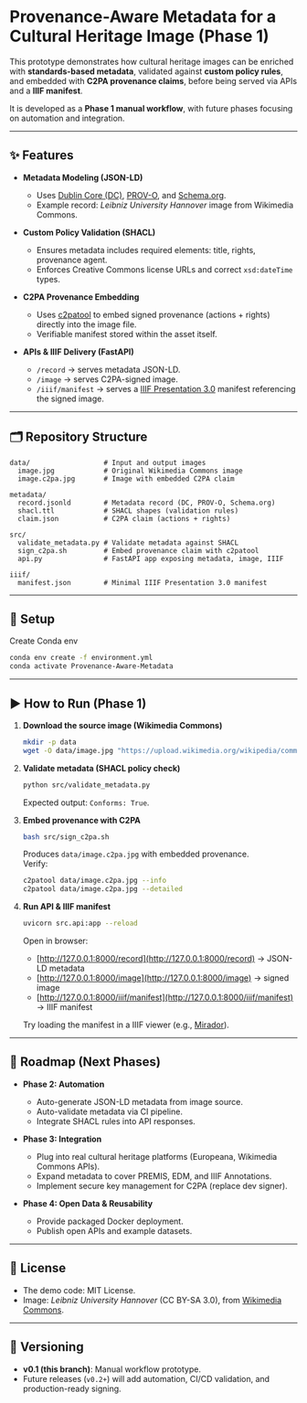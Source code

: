 # Provenance-Aware Metadata for a Cultural Heritage Image (Phase 1)

This prototype demonstrates how cultural heritage images can be enriched with **standards-based metadata**, validated against **custom policy rules**, and embedded with **C2PA provenance claims**, before being served via APIs and a **IIIF manifest**.

It is developed as a **Phase 1 manual workflow**, with future phases focusing on automation and integration.

---

## ✨ Features

- **Metadata Modeling (JSON-LD)**  
  - Uses [Dublin Core (DC)](https://www.dublincore.org/specifications/dublin-core/), [PROV-O](https://www.w3.org/TR/prov-o/), and [Schema.org](https://schema.org/).  
  - Example record: *Leibniz University Hannover* image from Wikimedia Commons.  

- **Custom Policy Validation (SHACL)**  
  - Ensures metadata includes required elements: title, rights, provenance agent.  
  - Enforces Creative Commons license URLs and correct `xsd:dateTime` types.  

- **C2PA Provenance Embedding**  
  - Uses [c2patool](https://github.com/contentauth/c2pa-rs) to embed signed provenance (actions + rights) directly into the image file.  
  - Verifiable manifest stored within the asset itself.  

- **APIs & IIIF Delivery (FastAPI)**  
  - `/record` → serves metadata JSON-LD.  
  - `/image` → serves C2PA-signed image.  
  - `/iiif/manifest` → serves a [IIIF Presentation 3.0](https://iiif.io/api/presentation/3.0/) manifest referencing the signed image.  

---

## 🗂️ Repository Structure

```
data/                  # Input and output images
  image.jpg            # Original Wikimedia Commons image
  image.c2pa.jpg       # Image with embedded C2PA claim

metadata/
  record.jsonld        # Metadata record (DC, PROV-O, Schema.org)
  shacl.ttl            # SHACL shapes (validation rules)
  claim.json           # C2PA claim (actions + rights)

src/
  validate_metadata.py # Validate metadata against SHACL
  sign_c2pa.sh         # Embed provenance claim with c2patool
  api.py               # FastAPI app exposing metadata, image, IIIF

iiif/
  manifest.json        # Minimal IIIF Presentation 3.0 manifest
```

---
## 🔧 Setup

Create Conda env
```bash
conda env create -f environment.yml
conda activate Provenance-Aware-Metadata
```
---

## ▶️ How to Run (Phase 1)

1. **Download the source image (Wikimedia Commons)**  
   ```bash
   mkdir -p data
   wget -O data/image.jpg "https://upload.wikimedia.org/wikipedia/commons/e/ea/Leibniz_University_Hannover.jpg"
   ```

2. **Validate metadata (SHACL policy check)**  
   ```bash
   python src/validate_metadata.py
   ```
   Expected output: `Conforms: True`.

3. **Embed provenance with C2PA**  
   ```bash
   bash src/sign_c2pa.sh
   ```
   Produces `data/image.c2pa.jpg` with embedded provenance.  
   Verify:  
   ```bash
   c2patool data/image.c2pa.jpg --info
   c2patool data/image.c2pa.jpg --detailed
   ```

4. **Run API & IIIF manifest**  
   ```bash
   uvicorn src.api:app --reload
   ```
   Open in browser:  
   - [http://127.0.0.1:8000/record](http://127.0.0.1:8000/record) → JSON-LD metadata  
   - [http://127.0.0.1:8000/image](http://127.0.0.1:8000/image) → signed image  
   - [http://127.0.0.1:8000/iiif/manifest](http://127.0.0.1:8000/iiif/manifest) → IIIF manifest  

   Try loading the manifest in a IIIF viewer (e.g., [Mirador](https://iiif.io/viewers/mirador/)).

---

## 🚧 Roadmap (Next Phases)

- **Phase 2: Automation**
  - Auto-generate JSON-LD metadata from image source.  
  - Auto-validate metadata via CI pipeline.  
  - Integrate SHACL rules into API responses.  

- **Phase 3: Integration**
  - Plug into real cultural heritage platforms (Europeana, Wikimedia Commons APIs).  
  - Expand metadata to cover PREMIS, EDM, and IIIF Annotations.  
  - Implement secure key management for C2PA (replace dev signer).  

- **Phase 4: Open Data & Reusability**
  - Provide packaged Docker deployment.  
  - Publish open APIs and example datasets.  

---

## 📜 License

- The demo code: MIT License.  
- Image: *Leibniz University Hannover* (CC BY-SA 3.0), from [Wikimedia Commons](https://commons.wikimedia.org/wiki/File:Leibniz_University_Hannover.jpg).

---

## 🔖 Versioning

- **v0.1 (this branch)**: Manual workflow prototype.  
- Future releases (`v0.2+`) will add automation, CI/CD validation, and production-ready signing.
